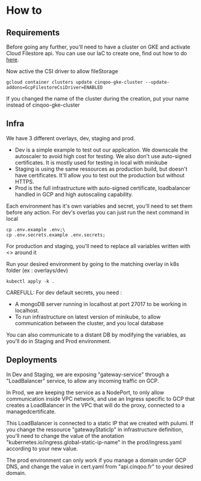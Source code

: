 # How to

## Requirements

Before going any further, you'll need to have a cluster on GKE and activate Cloud Filestore api.
You can use our IaC to create one, find out how to do [here](/infra/pulumi/README.md).

Now active the CSI driver to allow fileStorage

```
gcloud container clusters update cinqoo-gke-cluster --update-addons=GcpFilestoreCsiDriver=ENABLED
```

If you changed the name of the cluster during the creation, put your name instead of cinqoo-gke-cluster

## Infra

We have 3 different overlays, dev, staging and prod.

-   Dev is a simple example to test out our application. We downscale the autoscaler to avoid high cost for testing. We also don't use auto-signed certificates. It is mostly used for testing in local with minikube
-   Staging is using the same ressources as production build, but doesn't have certificates. It'll allow you to test out the production but without HTTPS.
-   Prod is the full infrastructure with auto-signed certificate, loadbalancer handled in GCP and high autoscaling capability.

Each environment has it's own variables and secret, you'll need to set them before any action. For dev's overlas you can just run the next command in local

```
cp .env.example .env;\
cp .env.secrets.example .env.secrets;
```

For production and staging, you'll need to replace all variables written with <> around it

Run your desired environment by going to the matching overlay in k8s folder (ex : overlays/dev)

```
kubectl apply -k .
```

CAREFULL: For dev default secrets, you need :

-   A mongoDB server running in localhost at port 27017 to be working in localhost.
-   To run infrastructure on latest version of minikube, to allow communication between the cluster, and you local database

You can also communicate to a distant DB by modifying the variables, as you'll do in Staging and Prod environment.

## Deployments

In Dev and Staging, we are exposing "gateway-service" through a "LoadBalancer" service, to allow any incoming traffic on GCP.

In Prod, we are keeping the service as a NodePort, to only allow communication inside VPC network, and use an Ingress specific to GCP that creates a LoadBalancer in the VPC that will do the proxy, connected to a managedcertificate.

This LoadBalancer is connected to a static IP that we created with pulumi. If you change the ressource "gatewayStaticIp" in infrastructure definition, you'll need to change the value of the anotation "kubernetes.io/ingress.global-static-ip-name" in the prod/ingress.yaml according to your new value.

The prod environment can only work if you manage a domain under GCP DNS, and change the value in cert.yaml from "api.cinqoo.fr" to your desired domain.

